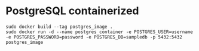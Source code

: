 # PostgreSQL containerized

```
sudo docker build --tag postgres_image .
sudo docker run -d --name postgres_container -e POSTGRES_USER=username -e POSTGRES_PASSWORD=password -e POSTGRES_DB=sampledb -p 5432:5432 postgres_image
```
